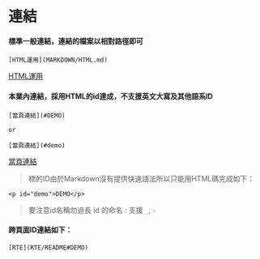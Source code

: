 # 連結

#### 標準一般連結，連結的檔案以相對路徑即可

    [HTML運用](MARKDOWN/HTML.md)

[HTML運用](MARKDOWN/HTML.md)


#### 本業內連結，採用HTML的id達成，不支援英文大寫及其他語系ID

    [當頁連結](#DEMO)

    or

    [當頁連結](#demo)

[當頁連結](#DEMO)

> 標的ID由於Markdown沒有提供快速語法所以只能用HTML碼完成如下：

    <p id="demo">DEMO</p>

> 要注意id名稱勿過長
> id 的命名 : 支援 ` _ `, ` - `

#### 跨頁面ID連結如下：

    [RTE](RTE/README#DEMO)